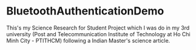 # BluetoothAuthenticationDemo

This's my Science Research for Student Project which I was do in my 3rd university (Post and Telecommunication Institute of Technology at Ho Chi Minh City - PTITHCM) following a Indian Master's science article.
